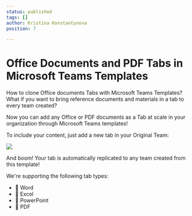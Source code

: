 ```yaml
---
status: published
tags: []
author: Kristina Konstantynova
position: 7

---
```

# **Office Documents and PDF Tabs in Microsoft Teams Templates**

How to clone Office documents Tabs with Microsoft Teams Templates?  
What if you want to bring reference documents and materials in a tab to every team created?

Now you can add any Office or PDF documents as a Tab at scale in your organization through Microsoft Teams templates!

To include your content, just add a new tab in your Original Team:

![](/media/image-1.png)

And boom! Your tab is automatically replicated to any team created from this template!

We're supporting the following tab types:
* 📘 Word
* 📗 Excel
* 📕 PowerPoint
* 💼 PDF
